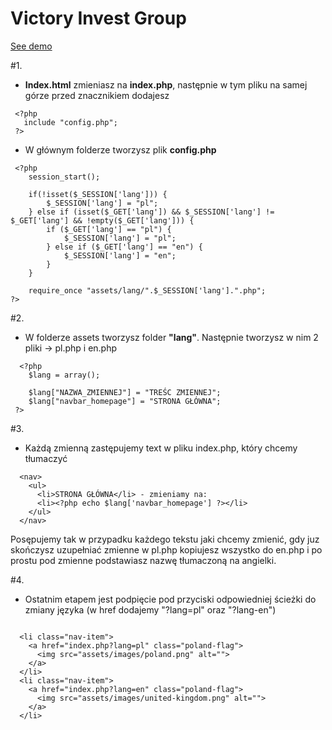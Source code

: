 # Victory Invest Group

<a href="https://sonfinity-poland.github.io/Victory-invest-group/">See demo</a>

#1.

- **Index.html** zmieniasz na **index.php**, następnie w tym pliku na samej górze przed znacznikiem <html> dodajesz
 ```
  <?php
    include "config.php";
  ?>
```
- W głównym folderze tworzysz plik **config.php**
``` 
 <?php
    session_start();

    if(!isset($_SESSION['lang'])) {
        $_SESSION['lang'] = "pl";
    } else if (isset($_GET['lang']) && $_SESSION['lang'] != $_GET['lang'] && !empty($_GET['lang'])) {
        if ($_GET['lang'] == "pl") {
            $_SESSION['lang'] = "pl";
        } else if ($_GET['lang'] == "en") {
            $_SESSION['lang'] = "en"; 
        }
    }

    require_once "assets/lang/".$_SESSION['lang'].".php";
?>
```

#2.

- W folderze assets tworzysz folder **"lang"**. Następnie tworzysz w nim 2 pliki -> pl.php i en.php

```
  <?php
    $lang = array();
    
    $lang["NAZWA_ZMIENNEJ"] = "TREŚC ZMIENNEJ";
    $lang["navbar_homepage"] = "STRONA GŁÓWNA";
 ?>
```

#3.

- Każdą zmienną zastępujemy text w pliku index.php, który chcemy tłumaczyć

```
  <nav>
    <ul>
      <li>STRONA GŁÓWNA</li> - zmieniamy na:
      <li><?php echo $lang['navbar_homepage'] ?></li>
    </ul>
  </nav>
```
Posępujemy tak w przypadku każdego tekstu jaki chcemy zmienić, gdy juz skończysz uzupełniać zmienne w pl.php kopiujesz wszystko do en.php i po prostu pod zmienne podstawiasz nazwę tłumaczoną na angielki.

#4.

- Ostatnim etapem jest podpięcie pod przyciski odpowiedniej ścieżki do zmiany języka (w href dodajemy "?lang=pl" oraz "?lang-en")

```

  <li class="nav-item">
    <a href="index.php?lang=pl" class="poland-flag">
      <img src="assets/images/poland.png" alt="">
    </a>
  </li>
  <li class="nav-item">
    <a href="index.php?lang=en" class="poland-flag">
      <img src="assets/images/united-kingdom.png" alt="">
    </a>
  </li>
  
```
